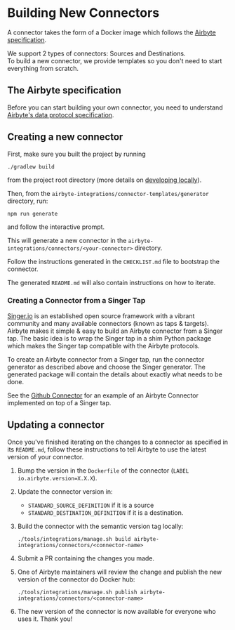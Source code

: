 # Building New Connectors

A connector takes the form of a Docker image which follows the [Airbyte specification](../../architecture/airbyte-specification.md).

We support 2 types of connectors: Sources and Destinations.  
To build a new connector, we provide templates so you don't need to start everything from scratch.

## The Airbyte specification

Before you can start building your own connector, you need to understand [Airbyte's data protocol specification](../../architecture/airbyte-specification.md).

## Creating a new connector

First, make sure you built the project by running

```text
./gradlew build
```

from the project root directory \(more details on [developing locally](../developing-locally.md)\).

Then, from the `airbyte-integrations/connector-templates/generator` directory, run:

```text
npm run generate
```

and follow the interactive prompt.

This will generate a new connector in the `airbyte-integrations/connectors/<your-connector>` directory.

Follow the instructions generated in the `CHECKLIST.md` file to bootstrap the connector.

The generated `README.md` will also contain instructions on how to iterate.

### Creating a Connector from a Singer Tap
[Singer.io](http://singer.io/) is an established open source framework with a vibrant community and many available connectors (known as taps & targets). Airbyte makes it simple & easy to build an Airbyte connector from a Singer tap. The basic idea is to wrap the Singer tap in a shim Python package which makes the Singer tap compatible with the Airbyte protocols. 

To create an Airbyte connector from a Singer tap, run the connector generator as described above and choose the Singer generator. The generated package will contain the details about exactly what needs to be done. 

See the [Github Connector](https://github.com/airbytehq/airbyte/tree/master/airbyte-integrations/connectors/source-github-singer) for an example of an Airbyte Connector implemented on top of a Singer tap. 

## Updating a connector

Once you've finished iterating on the changes to a connector as specified in its `README.md`, follow these instructions to tell Airbyte to use the latest version of your connector.

1. Bump the version in the `Dockerfile` of the connector \(`LABEL io.airbyte.version=X.X.X`\).
2. Update the connector version in:
   * `STANDARD_SOURCE_DEFINITION` if it is a source
   * `STANDARD_DESTINATION_DEFINITION` if it is a destination.
3. Build the connector with the semantic version tag locally:

   ```text
   ./tools/integrations/manage.sh build airbyte-integrations/connectors/<connector-name>
   ```

4. Submit a PR containing the changes you made.
5. One of Airbyte maintainers will review the change and publish the new version of the connector do Docker hub:

   ```text
   ./tools/integrations/manage.sh publish airbyte-integrations/connectors/<connector-name>
   ```

6. The new version of the connector is now available for everyone who uses it. Thank you!

